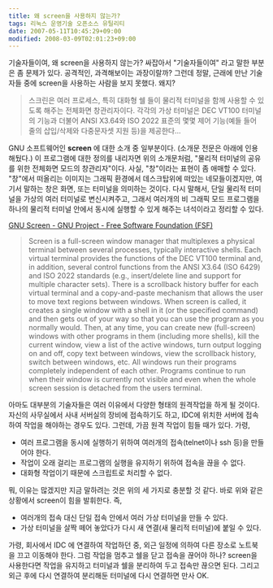 ```yaml
---
title: 왜 screen을 사용하지 않는가?
tags: 리눅스 운영기술 오픈소스 유틸리티
date: 2007-05-11T10:45:29+09:00
modified: 2008-03-09T02:01:23+09:00
---
```

기술자들이여, 왜 screen을 사용하지 않는가? 싸잡아서 "기술자들이여" 라고
말한 부분은 좀 문제가 있다. 공격적인, 과격해보이는 과장이랄까? 그런데 정말,
근래에 만난 기술자들 중에 screen을 사용하는 사람을 보지 못했다. 왜지?

> 스크린은 여러 프로세스, 특히 대화형 쉘 들이 물리적 터미널을 함께 사용할
> 수 있도록 해주는 전체화면 창관리자이다. 각각의 가상 터미널은 DEC VT100
> 터미널의 기능과 더불어 ANSI X3.64와 ISO 2022 표준의 몇몇 제어 기능(예들
> 들어 줄의 삽입/삭제와 다중문자셋 지원 등)을 제공한다...

GNU 소프트웨어인 **screen** 에 대한 소개 중 일부분이다. (소개문 전문은
아래에 인용해뒀다.) 이 프로그램에 대한 정의를 내리자면 위의 소개문처럼,
"물리적 터미널의 공유를 위한 전체화면 모드의 창관리자"이다. 사실,
"창"이라는 표현이 좀 애매할 수 있다. "창"에서 떠올리는 이미지는 그래픽
환경에서 데스크탑위에 떠있는 네모들이겠지만, 여기서 말하는 창은 화면,
또는 터미널을 의미하는 것이다. 다시 말해서, 단일 물리적 터미널을 가상의
여러 터미널로 변신시켜주고, 그래서 여러개의 비 그래픽 모드 프로그램을
하나의 물리적 터미널 안에서 동시에 실행할 수 있게 해주는 녀석이라고
정리할 수 있다.

[GNU Screen - GNU Project - Free Software Foundation (FSF)](http://www.gnu.org/software/screen/)

> Screen is a full-screen window manager that multiplexes a physical terminal between several processes, typically interactive shells. Each virtual terminal provides the functions of the DEC VT100 terminal and, in addition, several control functions from the ANSI X3.64 (ISO 6429) and ISO 2022 standards (e.g., insert/delete line and support for multiple character sets). There is a scrollback history buffer for each virtual terminal and a copy-and-paste mechanism that allows the user to move text regions between windows. When screen is called, it creates a single window with a shell in it (or the specified command) and then gets out of your way so that you can use the program as you normally would. Then, at any time, you can create new (full-screen) windows with other programs in them (including more shells), kill the current window, view a list of the active windows, turn output logging on and off, copy text between windows, view the scrollback history, switch between windows, etc. All windows run their programs completely independent of each other. Programs continue to run when their window is currently not visible and even when the whole screen session is detached from the users terminal.

아마도 대부분의 기술자들은 여러 이유에서 다양한 형태의 원격작업을 하게
될 것이다. 자신의 사무실에서 사내 서버실의 장비에 접속하기도 하고, IDC에
위치한 서버에 접속하여 작업을 해야하는 경우도 있다. 그런데, 가끔 원격
작업이 힘들 때가 있다. 가령,

- 여러 프로그램을 동시에 실행하기 위하여 여러개의 접속(telnet이나 ssh 등)을
  만들어야 한다.
- 작업이 오래 걸리는 프로그램의 실행을 유지하기 위하여 접속을 끊을 수 없다.
- 대화형 작업이기 때문에 스크립트로 처리할 수 없다.

뭐, 이유는 많겠지만 지금 말하려는 것은 위의 세 가지로 충분할 것 같다.
바로 위와 같은 상황에서 screen이 힘을 발휘한다. 즉,

- 여러개의 접속 대신 단일 접속 안에서 여러 가상 터미널을 만들 수 있다.
- 가상 터미널을 살짝 떼어 놓았다가 다시 새 연결(새 물리적 터미널)에 붙일
  수 있다.

가령, 회사에서 IDC 에 연결하여 작업하던 중, 외근 일정에 의하여 다른 장소로
노트북을 끄고 이동해야 한다. 그럼 작업을 멈추고 쉘을 닫고 접속을 끊어야
하나? screen을 사용한다면 작업을 유지하고 터미널과 쉘을 분리하여 두고
접속만 끊으면 된다. 그리고 외근 후에 다시 연결하여 분리해둔 터미널에 다시
연결하면 만사 OK.

